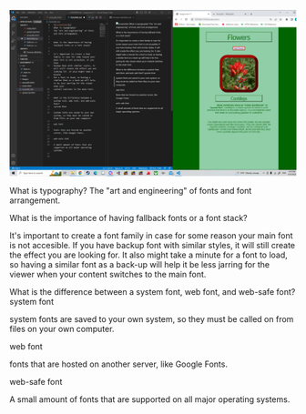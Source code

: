 ![screenshot](./images/ScreenshotEleven.png)

What is typography?
The "art and engineering" of fonts and font arrangement. 


What is the importance of having fallback fonts or a font stack?


It's important to create a font family in case for some reason your main font is not accesible. If you have 
backup font with similar styles, it will still create the effect you are looking for. It also might take a minute
for a font to load, so having a similar font as a back-up will help it be less jarring for the viewer when your
content switches to the main font. 


What is the difference between a system font, web font, and web-safe font?
system font

system fonts are saved to your own system, so they must be called on from files on your own computer. 

web font

fonts that are hosted on another server, like Google Fonts.

web-safe font

A small amount of fonts that are supported on all major operating systems. 

